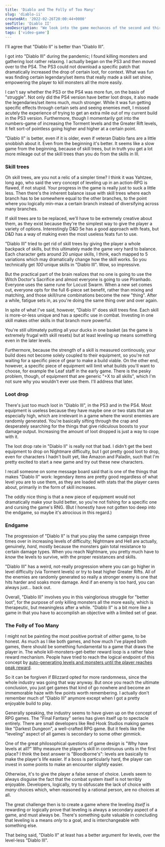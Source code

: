 ```yaml
---
title: 'Diablo and The Folly of Too Many'
slug: 'diablo-ii'
createdAt: '2022-02-26T20:00:44+0000'
seoTitle: 'Diablo II'
seoDescription: "We look into the game mechances of the second and third Diablo games and wonder if there isn't anything fundamentally flawed in the RPG genre."
tags: ['video-game']
---
```


I'll agree that "Diablo II" is better than "Diablo III".

I got into "Diablo III" during the pandemic; I found killing monsters and gathering loot rather relaxing. I actually began on the PS3 and then moved over to the PS4. The PS3 could not download a specific patch that dramatically increased the drop of certain loot, for context. What was fun was finding certain legendary/set items that really made a skill set shine, empowering the player to kill monsters all the more easily.

I can't say whether the PS3 or the PS4 was more fun, on the basis of "struggle". Not only did the PS4 version have better loot drops, it also made the legendaries/set items much, much stronger. While it was fun getting specific effects through certain sets and seeing enemies melt, I missed acutely the experience of trying to get an extra mile out of my current build in the PS3 version. Furthermore, though I momentarily got into the numbers-game of increasing the Torment levels and the Greater Rift levels, it felt sort-of pointless going higher and higher at a certain point.

"Diablo II" is better, even if it is older, even if veteran Diablo fans are a little snobbish about it. Even from the beginning it's better. It seems like a slow game from the beginning, because of skill trees, but in truth you get a lot more mileage out of the skill trees than you do from the skills in III.

### Skill trees

Oh skill trees, are you not a relic of a simpler time? I think it was Yahtzee, long ago, who said the very concept of leveling up in an action-RPG is flawed, if not stupid. Your progress in the game is really just to suck a little less. Then there's the inherent balance issue with skill trees where each branch has to be somewhere equal to the other branches, to the point where you logically min-max a certain branch instead of diversifying across many branches.

If skill trees are to be replaced, we'll have to be extremely creative about them, as they exist because they're the simplest way to give the player a variety of options. Interestingly D&D 5e has a good approach with feats, but D&D has a way of making even the most useless feats fun to use.

"Diablo III" tried to get rid of skill trees by giving the player a whole backpack of skills, but this ultimately made the game very hard to balance. Each character gets around 20 _unique_ skills, I think, each mapped to 5 variations which may dramatically change how the skill works. So you technically get _100_ unique skills in "Diablo III". Wow, so impressive.

But the practical part of the brain realizes that no one is going to use the Witch Doctor's Sacrifice and almost everyone is going to use Piranhado. Everyone uses the same rune for Locust Swarm. When a new set comes out, everyone opts for the full 6-piece set benefit, rather than mixing and matching, and those skill/rune combinations become the new "thing". After a while, fatigue sets in, as you're doing the same thing over and over again.

In spite of what I've said, however, "Diablo II" does skill trees fine. Each skill is more-or-less unique and has a specific use in combat. Investing in one skill makes other skills in that branch more powerful.

You're still ultimately putting all your ducks in one basket (as the game is extremely frugal with skill resets) but at least leveling up means something even in the later levels.

Furthermore, because the strength of a skill is measured continously, your build does not become solely coupled to their equipment, so you're not waiting for a specific piece of gear to make a build viable. On the other end, however, a specific piece of equipment will limit what builds you'll want to choose, for example the Leaf staff in the early game. There is the pesky problem, though, of equipment that are generic "+X to all skills", which I'm not sure why you wouldn't ever use them. I'll address that later.

### Loot drop

There's just too much loot in "Diablo III", in the PS3 and in the PS4. Most equipment is useless because they have maybe one or two stats that are especially high, which are irrelevant in a game where the worst enemies are randomly generated. You're basically sifting through the crap and desperately searching for the things that give ridiculous boosts to your damage output. Increasing the amount of loot dropped is just a way to cope with it.

The loot drop rate in "Diablo II" is really not that bad. I didn't get the best equipment to drop on Nightmare difficulty, but I got pretty good loot to drop, even for characters I hadn't built yet, like Amazon and Paladin, such that I'm pretty excited to start a new game and try out these new characters.

I recall someone on some message board said that is one of the things that makes "Diablo II" work: legendary items are pretty good regardless of what level you are to use them, as they are loaded with stats that the player cares about, primarily in the form of skill increases.

The oddly nice thing is that a new piece of equipment would not dramatically make your build better, so you're not fishing for a specific one and cursing the game's RNG. (But I honestly have not gotten too deep into the endgame, so maybe it's atrocious in this regard.)

### Endgame

The progression of "Diablo II" is that you play the same campaign three times over in increasing levels of difficulty; Nightmare and Hell are actually, genuinely, _hard_, mostly because the monsters gain total resistance to certain damage types. When you reach Nightmare, you pretty much have to _know_ the levels to survive, with the proper resistances and skills.

"Diablo III" has a weird, not-really progression where you can go higher in level difficulty (via Torment levels) or try to beat higher Greater Rifts. All of the enemies are randomly generated so really a stronger enemy is one that hits harder and soaks more damage. And if an enemy is too hard, you can always just... back out.

Overall, "Diablo III" involves you in this vainglorious struggle for "better loot", for the purpose of only killing monsters all the more easily, which is therapeutic, but meaningless after a while. "Diablo II" is a bit more like a game in that you have to accomplish an objective with a limited set of gear.

### The Folly of Too Many

I might not be painting the most positive portrait of _either_ game, to be honest. As much as I like both games, and how much I've played both games, there should be something fundamental to a game that draws the player in. The whole kill-monsters-get-better reward loop is a rather false reward mechanism. People have tried to reach the logical endpoint of this concept by <a href="/risk-of-rain-2" target="_blank" rel="noopener noreferrer">auto-generating levels and monsters until the player reaches peak reward</a>.

So it can be forgiven if Blizzard opted for more randomness, since the whole industry was going that way anyway. But once you reach the ultimate conclusion, you just get games that kind of go nowhere and become an immemorable haze with few points worth remembering. I actually don't remember much of "Diablo III" anymore except when I got a pretty enjoyable build to play.

Generally speaking, the industry seems to have given up on the concept of RPG games. The "Final Fantasy" series has given itself up to spectacle entirely. There are small developers like Red Hook Studios making games like "Darkest Dungeon", a well-crafted RPG game. But it feels like the "leveling" aspect of all games is secondary to some other gimmick.

One of the great philosophical questions of game design is "Why have levels at all?" Why measure the player's skill in continuous units in the first place? I think the best answer is "Bloodborne's": levels are basically to make the player's life easier. If a boss is particularly hard, the player can invest in some points to make an encounter _slightly_ easier.

Otherwise, it's to give the player a false sense of choice. Levels seem to always disguise the fact that the combat system itself is not terribly enjoyable. Developers, logically, try to obfuscate the lack of choice with _many_ choices which, when reasoned by a rational person, are no choices at all.

The great challenge then is to create a game where the leveling _itself_ is rewarding or logically prove that leveling is always a secondary aspect of a game, and must always be. There's something quite valuable in concluding that leveling is a means _only_ to a goal, and is interchangeable with something else.

That being said, "Diablo II" at least has a better argument for levels, over the level-less "Diablo III".
